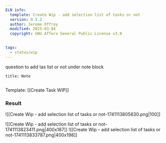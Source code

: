 ```yaml
---
ELN info:
  template: Create Wip - add selection list of tasks or not
  version: 0.3.2
  author: Jerome Offroy
  modified: 2025-03-04
  copyright: GNU Affero General Public License v3.0
  

tags:
  - status/wip
---
```

question to add tas list or not under note block

````ad-note
title: Note
 

````


Template: [[Create Task WIP]]


### Result

![[Create Wip - add selection list of tasks or not-1741113805630.png|100]]

![[Create Wip - add selection list of tasks or not-1741113823411.png|400x187]]  ![[Create Wip - add selection list of tasks or not-1741113833787.png|400x198]]